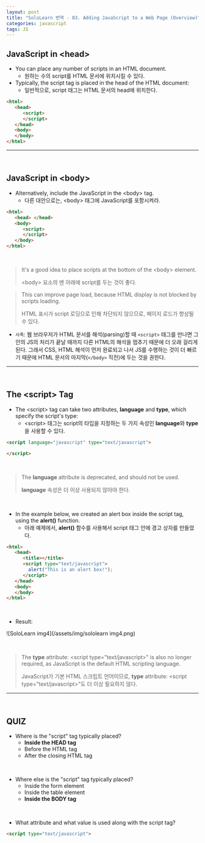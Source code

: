 ```yaml
---
layout: post
title: "SoloLearn 번역 - 03. Adding JavaScript to a Web Page (Overview)"
categories: javascript
tags: JS
---
```


## JavaScript in \<head>

- You can place any number of scripts in an HTML document.
  - 원하는 수의 script를 HTML 문서에 위치시킬 수 있다.
- Typically, the script tag is placed in the head of the HTML document:
  - 일반적으로, script 태그는 HTML 문서의 head에 위치한다.

```html
<html>
   <head>
      <script>
      </script>
   </head>
   <body>
   </body>
</html>
```

------

<br>

## JavaScript in \<body>

- Alternatively, include the JavaScript in the \<body> tag.
  - 다른 대안으로는, \<body> 태그에 JavaScript를 포함시켜라.

```html
<html>
   <head> </head>
   <body>
      <script>
      </script>
   </body>
</html>
```

<br>

> It's a good idea to place scripts at the bottom of the \<body> element.
>
> \<body> 요소의 맨 아래에 script를 두는 것이 좋다.

> This can improve page load, because HTML display is not blocked by scripts loading.
>
> HTML 표시가 script 로딩으로 인해 차단되지 않으므로, 페이지 로드가 향상될 수 있다.

- `사족`: 웹 브라우저가 HTML 문서를 해석(parsing)할 때 `<script>` 태그를 만나면 그 안의 JS의 처리가 끝날 때까지 다른 HTML의 해석을 멈추기 때문에 더 오래 걸리게 된다. 그래서 CSS, HTML 해석이 먼저 완료되고 나서 JS를 수행하는 것이 더 빠르기 때문에 HTML 문서의 마지막(`</body>` 직전)에 두는 것을 권한다.

------

<br>

## The \<script> Tag

- The \<script> tag can take two attributes, **language** and **type**, which specify the script's type:
  - \<script> 태그는 script의 타입을 지정하는 두 가지 속성인 **language**와 **type**을 사용할 수 있다.

```html
<script language="javascript" type="text/javascript">

</script>
```

<br>

> The **language** attribute is deprecated, and should not be used.
>
> **language** 속성은 더 이상 사용되지 않아야 한다.

<br>

- In the example below, we created an alert box inside the script tag, using the **alert()** function.
  - 아래 예제에서, **alert()** 함수를 사용해서 script 태그 안에 경고 상자를 만들었다.

```html
<html>
   <head>
      <title></title>
      <script type="text/javascript">
      	alert("This is an alert box!");
      </script>
   </head>
   <body>
   </body>
</html>
```

<br>

- Result:

![SoloLearn img4](/assets/img/sololearn img4.png)

<br>

> The **type** attribute: <script type="text/javascript>" is also no longer required, as JavaScript is the default HTML scripting language.
>
> JavaScript가 기본 HTML 스크립트 언어이므로, **type** attribute: <script type="text/javascript>"도 더 이상 필요하지 않다.

------

<br>

## QUIZ

- Where is the "script" tag typically placed?
  - **Inside the HEAD tag**
  - Before the HTML tag
  - After the closing HTML tag

<br>

- Where else is the "script" tag typically placed?
  - Inside the form element
  - Inside the table element
  - **Inside the BODY tag**

<br>

- What attribute and what value is used along with the script tag?

```html
<script type="text/javascript">
```

<br>
